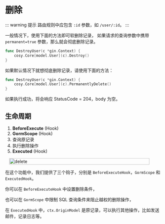 # 删除

::: warning 提示
路由规则中应包含 `:id` 参数，如 `/user/:id`。
:::

一般情况下，使用下面的方法即可软删除记录，
如果请求的查询参数中携带 `permanent=true` 参数，那么就会彻底删除记录。

```go
func DestroyUser(c *gin.Context) {
    cosy.Core[model.User](c).Destroy()
}
```

如果默认情况下就想彻底删除记录，请使用下面的方法：

```go
func DestroyUser(c *gin.Context) {
    cosy.Core[model.User](c).PermanentlyDelete()
}
```

如果执行成功，将会响应 StatusCode = 204，body 为空。

## 生命周期

1. **BeforeExecute** (Hook)
2. **GormScope** (Hook)
3. 查询原记录
4. 执行删除操作
5. **Executed** (Hook)

<div style="display: flex;justify-content: center;">
    <img src="/assets/delete.png" alt="delete" style="max-width: 500px;width: 95%"/>
</div>

在这个功能中，我们提供了三个钩子，分别是 `BeforeExecuteHook`，`GormScope` 和 `ExecutedHook`。

你可以在 `BeforeExecuteHook` 中设置删除条件，

也可以在 `GormScope` 中限制 SQL 查询条件来阻止越权的删除操作，

在 `ExecutedHook` 中，`ctx.OriginModel` 是原记录，可以执行其他操作，比如发送邮件，记录日志等。
